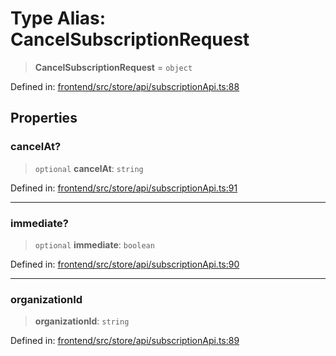 # Type Alias: CancelSubscriptionRequest

> **CancelSubscriptionRequest** = `object`

Defined in: [frontend/src/store/api/subscriptionApi.ts:88](https://github.com/lsendel/sass/blob/ca8b2b87627589617e0de57047e1f50d53e78078/frontend/src/store/api/subscriptionApi.ts#L88)

## Properties

### cancelAt?

> `optional` **cancelAt**: `string`

Defined in: [frontend/src/store/api/subscriptionApi.ts:91](https://github.com/lsendel/sass/blob/ca8b2b87627589617e0de57047e1f50d53e78078/frontend/src/store/api/subscriptionApi.ts#L91)

***

### immediate?

> `optional` **immediate**: `boolean`

Defined in: [frontend/src/store/api/subscriptionApi.ts:90](https://github.com/lsendel/sass/blob/ca8b2b87627589617e0de57047e1f50d53e78078/frontend/src/store/api/subscriptionApi.ts#L90)

***

### organizationId

> **organizationId**: `string`

Defined in: [frontend/src/store/api/subscriptionApi.ts:89](https://github.com/lsendel/sass/blob/ca8b2b87627589617e0de57047e1f50d53e78078/frontend/src/store/api/subscriptionApi.ts#L89)
